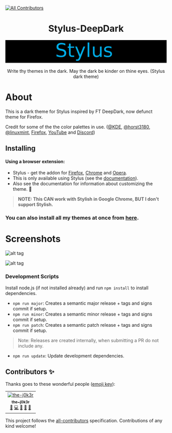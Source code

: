 
[![All Contributors](https://img.shields.io/badge/all_contributors-1-orange.svg?style=flat-square)](#contributors)
<h1 align="center">Stylus-DeepDark</h1>
<img src="./Images/Stylus-DeepDark.png">
</h1>
<p align="center">Write thy themes in the dark. May the dark be kinder on thine eyes. (Stylus dark theme)</p>

# About

This is a dark theme for Stylus inspired by FT DeepDark, now defunct theme for Firefox.

Credit for some of the the color palettes in use. ([@KDE](https://github.com/KDE), [@horst3180](https://github.com/horst3180), [@linuxmint](https://github.com/linuxmint), [Firefox](https://www.mozilla.org/en-US/firefox/new/), [YouTube](https://www.youtube.com/) and [Discord](https://discordapp.com/))

## Installing

#### Using a browser extension:
* Stylus - get the addon for [Firefox](https://addons.mozilla.org/en-US/firefox/addon/styl-us/), [Chrome](https://chrome.google.com/webstore/detail/stylus/clngdbkpkpeebahjckkjfobafhncgmne) and [Opera](https://addons.opera.com/en-gb/extensions/details/stylus/).
* This is only available using Stylus (see the [documentation](https://github.com/openstyles/stylus/wiki/Usercss)).
* Also see the documentation for information about customizing the theme. :tada:

>**NOTE: This CAN work with Stylish in Google Chrome, BUT I don't support Stylish.**

### **You can also install all my themes at once from [here](https://gitlab.com/RaitaroH/Import-All-Deepdark).**

# Screenshots

![alt tag](./Images/manager.gif)

![alt tag](./Images/editor.gif)

### Development Scripts

Install node.js (if not installed already) and run `npm install` to install dependencies.

* `npm run major`: Creates a semantic major release + tags and signs commit if setup.
* `npm run minor`: Creates a semantic minor release + tags and signs commit if setup.
* `npm run patch`: Creates a semantic patch release + tags and signs commit if setup.

> Note: Releases are created internally, when submitting a PR do not include any.

* `npm run update`: Update development dependencies.

## Contributors ✨

Thanks goes to these wonderful people ([emoji key](https://allcontributors.org/docs/en/emoji-key)):

<!-- ALL-CONTRIBUTORS-LIST:START - Do not remove or modify this section -->
<!-- prettier-ignore -->
<table>
  <tr>
    <td align="center"><a href="https://github.com/the-j0k3r"><img src="https://avatars0.githubusercontent.com/u/31389848?v=4" width="100px;" alt="the-j0k3r"/><br /><sub><b>the-j0k3r</b></sub></a><br /><a href="https://github.com/RaitaroH/Stylus-DeepDark/issues?q=author%3Athe-j0k3r" title="Bug reports">🐛</a> <a href="https://github.com/RaitaroH/Stylus-DeepDark/commits?author=the-j0k3r" title="Code">💻</a> <a href="#design-the-j0k3r" title="Design">🎨</a> <a href="#ideas-the-j0k3r" title="Ideas, Planning, & Feedback">🤔</a> <a href="#maintenance-the-j0k3r" title="Maintenance">🚧</a></td>
  </tr>
</table>

<!-- ALL-CONTRIBUTORS-LIST:END -->

This project follows the [all-contributors](https://github.com/all-contributors/all-contributors) specification. Contributions of any kind welcome!